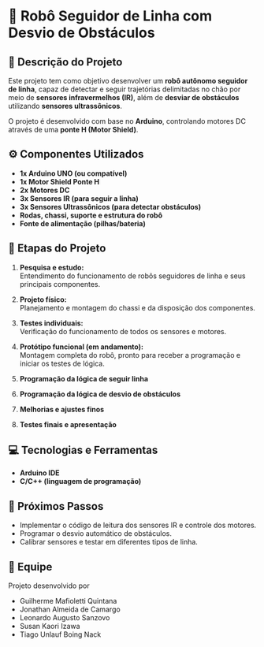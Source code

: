 # 🤖 Robô Seguidor de Linha com Desvio de Obstáculos

## 📘 Descrição do Projeto

Este projeto tem como objetivo desenvolver um **robô autônomo seguidor de linha**, capaz de detectar e seguir trajetórias delimitadas no chão por meio de **sensores infravermelhos (IR)**, além de **desviar de obstáculos** utilizando **sensores ultrassônicos**.

O projeto é desenvolvido com base no **Arduino**, controlando motores DC através de uma **ponte H (Motor Shield)**.

## ⚙️ Componentes Utilizados

- **1x Arduino UNO (ou compatível)**
- **1x Motor Shield Ponte H**
- **2x Motores DC**
- **3x Sensores IR (para seguir a linha)**
- **3x Sensores Ultrassônicos (para detectar obstáculos)**
- **Rodas, chassi, suporte e estrutura do robô**
- **Fonte de alimentação (pilhas/bateria)**

## 🧩 Etapas do Projeto

1. **Pesquisa e estudo:**  
   Entendimento do funcionamento de robôs seguidores de linha e seus principais componentes.

2. **Projeto físico:**  
   Planejamento e montagem do chassi e da disposição dos componentes.

3. **Testes individuais:**  
   Verificação do funcionamento de todos os sensores e motores.

4. **Protótipo funcional (em andamento):**  
   Montagem completa do robô, pronto para receber a programação e iniciar os testes de lógica.

5. **Programação da lógica de seguir linha**

6. **Programação da lógica de desvio de obstáculos**

7. **Melhorias e ajustes finos**

8. **Testes finais e apresentação**

## 💻 Tecnologias e Ferramentas

- **Arduino IDE**
- **C/C++ (linguagem de programação)**

## 🚀 Próximos Passos

- Implementar o código de leitura dos sensores IR e controle dos motores.  
- Programar o desvio automático de obstáculos.  
- Calibrar sensores e testar em diferentes tipos de linha.

## 👥 Equipe

Projeto desenvolvido por
- Guilherme Mafioletti Quintana
- Jonathan Almeida de Camargo
- Leonardo Augusto Sanzovo
- Susan Kaori Izawa
- Tiago Unlauf Boing Nack
